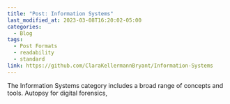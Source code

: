 ```yaml
---
title: "Post: Information Systems"
last_modified_at: 2023-03-08T16:20:02-05:00
categories:
  - Blog
tags:
  - Post Formats
  - readability
  - standard
link: https://github.com/ClaraKellermannBryant/Information-Systems
---
```


The Information Systems category includes a broad range of concepts and tools. Autopsy for digital forensics, 
